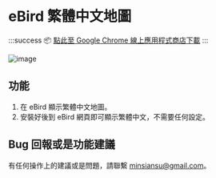 # eBird 繁體中文地圖

:::success
📦 [點此至 Google Chrome 線上應用程式商店下載](https://chromewebstore.google.com/detail/ebird-localization/fehgcalgkkjfemgocipbabpkoemcgbnj)
:::

![image](https://hackmd.io/_uploads/SyMwcao00.png)

## 功能

1. 在 eBird 顯示繁體中文地圖。
2. 安裝好後到 eBird 網頁即可顯示繁體中文，不需要任何設定。

## Bug 回報或是功能建議

有任何操作上的建議或是問題，請聯繫 minsiansu@gmail.com。
